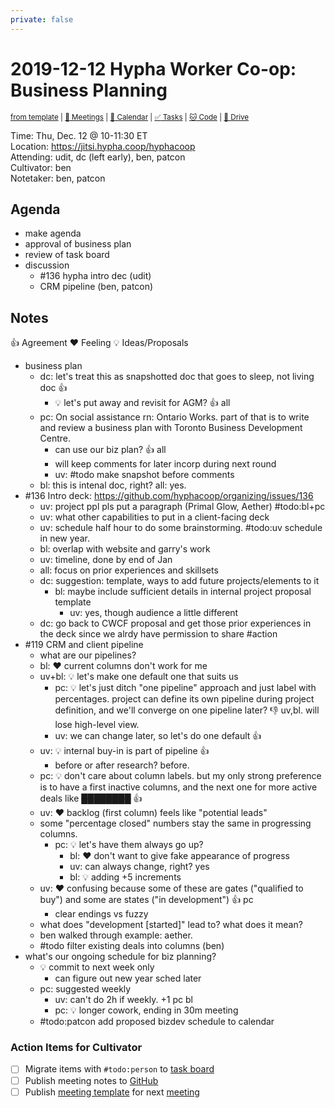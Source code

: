 ```yaml
---
private: false
---
```

# 2019-12-12 Hypha Worker Co-op: Business Planning

<sup>[from template][template] | [:notebook: Meetings][meetings] | [:date: Calendar][calendar] | [:white_check_mark: Tasks][tasks] | [:cat: Code][gh] | [:open_file_folder: Drive][gdrive]</sup>

Time:       Thu, Dec. 12 @ 10-11:30 ET  
Location:   https://jitsi.hypha.coop/hyphacoop  
Attending:  udit, dc (left early), ben, patcon  
Cultivator: ben  
Notetaker:  ben, patcon

## Agenda

- make agenda
- approval of business plan
- review of task board
- discussion
    - #136 hypha intro dec (udit)
    - CRM pipeline (ben, patcon)

## Notes

:+1: Agreement
:heart: Feeling
:bulb: Ideas/Proposals

- business plan
    - dc: let's treat this as snapshotted doc that goes to sleep, not living doc :+1:
        - :bulb: let's put away and revisit for AGM? :+1: all
    - pc: On social assistance rn: Ontario Works. part of that is to write and review a business plan with Toronto Business Development Centre.
        - can use our biz plan? :+1: all
        - will keep comments for later incorp during next round
        - uv: #todo make snapshot before comments
    - bl: this is intenal doc, right? all: yes.
- #136 Intro deck: https://github.com/hyphacoop/organizing/issues/136
    - uv: project ppl pls put a paragraph (Primal Glow, Aether) #todo:bl+pc
    - uv: what other capabilities to put in a client-facing deck
    - uv: schedule half hour to do some brainstorming. #todo:uv schedule in new year.
    - bl: overlap with website and garry's work
    - uv: timeline, done by end of Jan
    - all: focus on prior experiences and skillsets
    - dc: suggestion: template, ways to add future projects/elements to it
        - bl: maybe include sufficient details in internal project proposal template
            - uv: yes, though audience a little different
    - dc: go back to CWCF proposal and get those prior experiences in the deck since we alrdy have permission to share #action
- #119 CRM and client pipeline
    - what are our pipelines?
    - bl: :heart: current columns don't work for me
    - uv+bl: :bulb: let's make one default one that suits us
        - pc: :bulb: let's just ditch "one pipeline" approach and just label with percentages. project can define its own pipeline during project definition, and we'll converge on one pipeline later? :-1: uv,bl. will lose high-level view.
        - uv: we can change later, so let's do one default :+1:
    - uv: :bulb: internal buy-in is part of pipeline :+1:
        - before or after research? before.
    - pc: :bulb: don't care about column labels. but my only strong preference is to have a first inactive columns, and the next one for more active deals like ~~████████~~ :+1:
    - uv: :heart: backlog (first column) feels like "potential leads"
    - some "percentage closed" numbers stay the same in progressing columns.
        - pc: :bulb: let's have them always go up?
            - bl: :heart: don't want to give fake appearance of progress
            - uv: can always change, right? yes
            - bl: :bulb: adding +5 increments
    - uv: :heart: confusing because some of these are gates ("qualified to buy") and some are states ("in development") :+1: pc
        - clear endings vs fuzzy
    - what does "development [started]" lead to? what does it mean?
    - ben walked through example: aether.
    - #todo filter existing deals into columns (ben)
- what's our ongoing schedule for biz planning?
    - :bulb: commit to next week only
        - can figure out new year sched later
    - pc: suggested weekly
        - uv: can't do 2h if weekly. +1 pc bl
        - pc: :bulb: longer cowork, ending in 30m meeting
    - #todo:patcon add proposed bizdev schedule to calendar

### Action Items for Cultivator

- [ ] Migrate items with `#todo:person` to [task board][tasks]
- [ ] Publish meeting notes to [GitHub][gh]
- [ ] Publish [meeting template][template] for next [meeting][meetings]

<!-- Links: Important -->
[template]: https://link.hypha.coop/template
[meetings]: https://link.hypha.coop/meetings
[calendar]: https://link.hypha.coop/calendar
[tasks]:    https://link.hypha.coop/tasks
[gh]:       https://link.hypha.coop/gh
[gdrive]:   https://link.hypha.coop/gdrive

<!-- Links: Labels -->
[l-pri-hi]: https://github.com/orgs/hyphacoop/projects/2?card_filter_query=label:[priority-★★★]
[l-pri-md]: https://github.com/orgs/hyphacoop/projects/2?card_filter_query=label:[priority-★★☆]
[l-pri-lo]: https://github.com/orgs/hyphacoop/projects/2?card_filter_query=label:[priority-★☆☆]
[l-pri-none]: https://github.com/orgs/hyphacoop/projects/2?card_filter_query=-label:[priority-★☆☆]+-label:[priority-★★☆]+-label:[priority-★★★]
[l-biz]: https://github.com/orgs/hyphacoop/projects/2?card_filter_query=label:"wg:business-planning"
[l-fin]: https://github.com/orgs/hyphacoop/projects/2?card_filter_query=label:"wg:finance"
[l-gov]: https://github.com/orgs/hyphacoop/projects/2?card_filter_query=label:"wg:governance
[l-ops]: https://github.com/orgs/hyphacoop/projects/2?card_filter_query=label:"wg:infra-ops"
[l-none]: https://github.com/orgs/hyphacoop/projects/2?card_filter_query=-label:wg:infra-ops+-label:wg:finance+-label:wg:governance+-label:wg:business-planning

<!-- Links: Working Groups -->
[biz-wg]: https://link.hypha.coop/biz-wg
[fin-wg]: https://link.hypha.coop/fin-wg
[gov-wg]: https://link.hypha.coop/gov-wg
[ops-wg]: https://link.hypha.coop/ops-wg
